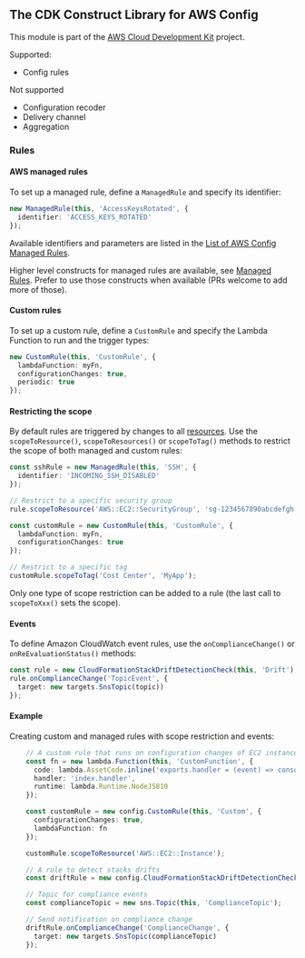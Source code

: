 ## The CDK Construct Library for AWS Config
This module is part of the [AWS Cloud Development Kit](https://github.com/awslabs/aws-cdk) project.

Supported:
* Config rules

Not supported
* Configuration recoder
* Delivery channel
* Aggregation

### Rules

#### AWS managed rules
To set up a managed rule, define a `ManagedRule` and specify its identifier:

```ts
new ManagedRule(this, 'AccessKeysRotated', {
  identifier: 'ACCESS_KEYS_ROTATED'
});
```

Available identifiers and parameters are listed in the [List of AWS Config Managed Rules](https://docs.aws.amazon.com/config/latest/developerguide/managed-rules-by-aws-config.html).


Higher level constructs for managed rules are available, see [Managed Rules](https://github.com/awslabs/aws-cdk/blob/master/packages/%40aws-cdk/aws-config/lib/managed-rules.ts). Prefer to use those constructs when available (PRs welcome to add more of those).

#### Custom rules
To set up a custom rule, define a `CustomRule` and specify the Lambda Function to run and the trigger types:

```ts
new CustomRule(this, 'CustomRule', {
  lambdaFunction: myFn,
  configurationChanges: true,
  periodic: true
});
```

#### Restricting the scope
By default rules are triggered by changes to all [resources](https://docs.aws.amazon.com/config/latest/developerguide/resource-config-reference.html#supported-resources). Use the `scopeToResource()`, `scopeToResources()` or `scopeToTag()` methods to restrict the scope of both managed and custom rules:

```ts
const sshRule = new ManagedRule(this, 'SSH', {
  identifier: 'INCOMING_SSH_DISABLED'
});

// Restrict to a specific security group
rule.scopeToResource('AWS::EC2::SecurityGroup', 'sg-1234567890abcdefgh');

const customRule = new CustomRule(this, 'CustomRule', {
  lambdaFunction: myFn,
  configurationChanges: true
});

// Restrict to a specific tag
customRule.scopeToTag('Cost Center', 'MyApp');
```

Only one type of scope restriction can be added to a rule (the last call to `scopeToXxx()` sets the scope).

#### Events
To define Amazon CloudWatch event rules, use the `onComplianceChange()` or `onReEvaluationStatus()` methods:

```ts
const rule = new CloudFormationStackDriftDetectionCheck(this, 'Drift');
rule.onComplianceChange('TopicEvent', {
  target: new targets.SnsTopic(topic))
});
```

#### Example
Creating custom and managed rules with scope restriction and events:

```ts
    // A custom rule that runs on configuration changes of EC2 instances
    const fn = new lambda.Function(this, 'CustomFunction', {
      code: lambda.AssetCode.inline('exports.handler = (event) => console.log(event);'),
      handler: 'index.handler',
      runtime: lambda.Runtime.NodeJS810
    });

    const customRule = new config.CustomRule(this, 'Custom', {
      configurationChanges: true,
      lambdaFunction: fn
    });

    customRule.scopeToResource('AWS::EC2::Instance');

    // A rule to detect stacks drifts
    const driftRule = new config.CloudFormationStackDriftDetectionCheck(this, 'Drift');

    // Topic for compliance events
    const complianceTopic = new sns.Topic(this, 'ComplianceTopic');

    // Send notification on compliance change
    driftRule.onComplianceChange('ComplianceChange', {
      target: new targets.SnsTopic(complianceTopic)
    });
```


